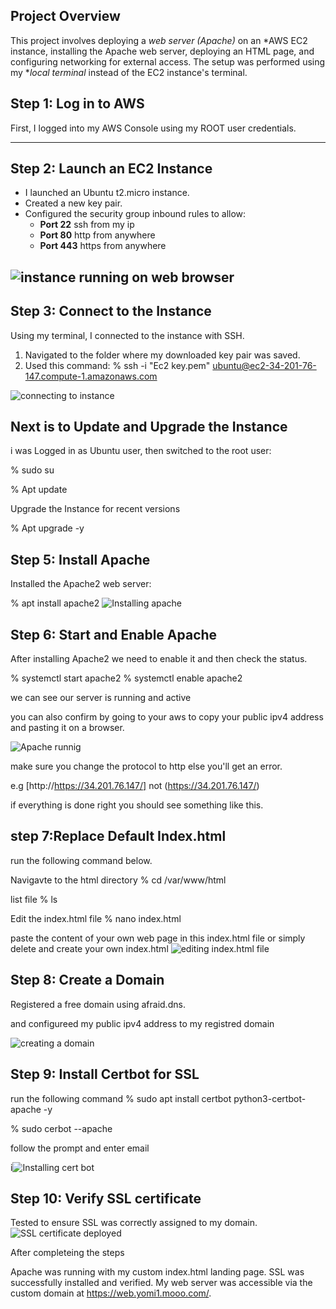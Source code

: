 ## Project Overview

This project involves deploying a *web server (Apache)* on an *AWS EC2 instance, installing the Apache web server, deploying an HTML page, and configuring networking for external access. The setup was performed using my **local terminal* instead of the EC2 instance's terminal.


## Step 1: Log in to AWS
First, I logged into my AWS Console using my ROOT user credentials.

---

## Step 2: Launch an EC2 Instance
- I launched an Ubuntu t2.micro instance.
- Created a new key pair.
- Configured the security group inbound rules to allow:
  - **Port 22** ssh from my ip
  - **Port 80** http from anywhere
  - **Port 443** https from anywhere
 
 ![instance running on web browser](./instance.png)
---

## Step 3: Connect to the Instance
Using my terminal, I connected to the instance with SSH.

1. Navigated to the folder where my downloaded key pair was saved.
2. Used this command:
  % ssh -i "Ec2 key.pem" ubuntu@ec2-34-201-76-147.compute-1.amazonaws.com

![connecting to instance](./instance%20running%20with%20ssh.png)

## Next is to Update and Upgrade the Instance
i was Logged in as Ubuntu user, then switched to the root user:

 %   sudo su

 %   Apt update 

Upgrade the Instance for recent versions

 %    Apt upgrade -y

## Step 5: Install Apache
Installed the Apache2 web server:

 % apt install apache2
![Installing apache](./apache%20running.png) 

 ## Step 6: Start and Enable Apache
After installing Apache2 we need to enable it and then check the status.

 %  systemctl start apache2
 %  systemctl enable apache2

 we can see our server is running and active

you can also confirm by going to your aws to copy your public ipv4 address and pasting it on a browser.

![Apache runnig](./apache%20running.png)


make sure you change the protocol to http else you'll get an error.

e.g  [http://https://34.201.76.147/] not (https://34.201.76.147/) 


if everything is done right you should see something like this.


## step 7:Replace Default Index.html
run the following command below.

Navigavte to the html directory
%  cd /var/www/html 

list file 
% ls  

Edit the index.html file
% nano index.html

paste the content of your own web page in this index.html file or simply delete and create your own index.html
![editing index.html file](./nano.png)

## Step 8: Create a Domain
Registered a free domain using afraid.dns.

and configureed my public ipv4 address to my registred domain

![creating a domain](./domain.png)

## Step 9: Install Certbot for SSL

run the following command
%  sudo apt install certbot python3-certbot-apache -y


% sudo cerbot --apache

follow the prompt and enter email 

i![Installing cert bot](./cert%20bot.png)


## Step 10: Verify SSL certificate

Tested to ensure SSL was correctly assigned to my domain.
![SSL certificate deployed](./ssl%20cert.png)

After completeing the steps 

Apache was running with my  custom  index.html landing page.
SSL was successfully installed and verified.
My web server was accessible via the custom domain at https://web.yomi1.mooo.com/.
